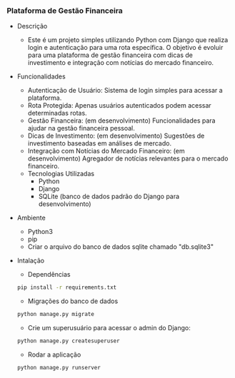### Plataforma de Gestão Financeira
- Descrição
    - Este é um projeto simples utilizando Python com Django que realiza login e autenticação para uma rota específica. O objetivo é evoluir para uma plataforma de gestão financeira com dicas de investimento e integração com notícias do mercado financeiro.

- Funcionalidades
    - Autenticação de Usuário: Sistema de login simples para acessar a plataforma.
    - Rota Protegida: Apenas usuários autenticados podem acessar determinadas rotas.
    - Gestão Financeira: (em desenvolvimento) Funcionalidades para ajudar na gestão financeira pessoal.
    - Dicas de Investimento: (em desenvolvimento) Sugestões de investimento baseadas em análises de mercado.
    - Integração com Notícias do Mercado Financeiro: (em desenvolvimento) Agregador de notícias relevantes para o mercado financeiro.
    - Tecnologias Utilizadas
        - Python
        - Django
        - SQLite (banco de dados padrão do Django para desenvolvimento)

- Ambiente
    - Python3
    - pip
    - Criar o arquivo do banco de dados sqlite chamado "db.sqlite3"

- Intalação
    - Dependências
    ```bash
    pip install -r requirements.txt
    ```

    - Migrações do banco de dados
    ```bash
    python manage.py migrate
    ```

    - Crie um superusuário para acessar o admin do Django:
    ```bash
    python manage.py createsuperuser
    ```

    - Rodar a aplicação
    ```bash
    python manage.py runserver
    ```
